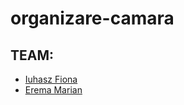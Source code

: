 # organizare-camara

## TEAM:

- [Iuhasz Fiona](https://github.com/fioip)
- [Erema Marian](https://github.com/marianerema)
